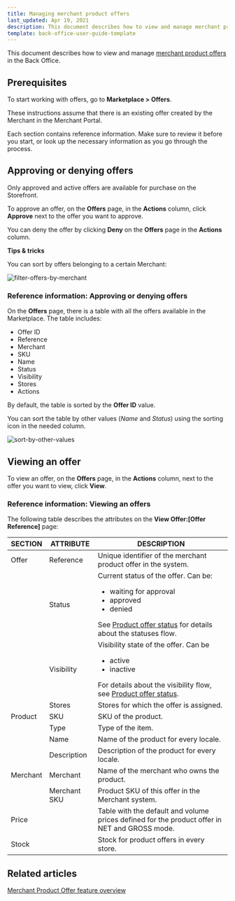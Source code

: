 ```yaml
---
title: Managing merchant product offers
last_updated: Apr 19, 2021
description: This document describes how to view and manage merchant product offers in the Back Office.
template: back-office-user-guide-template
---
```


This document describes how to view and manage [merchant product offers](/docs/marketplace/user/features/{{page.version}}/marketplace-product-offer-feature-overview.html) in the Back Office.

## Prerequisites

To start working with offers, go to **Marketplace&nbsp;<span aria-label="and then">></span> Offers**.

These instructions assume that there is an existing offer created by the Merchant in the Merchant Portal.

Each section contains reference information. Make sure to review it before you start, or look up the necessary information as you go through the process.

## Approving or denying offers

Only approved and active offers are available for purchase on the Storefront.

To approve an offer, on the **Offers** page, in the **Actions** column, click **Approve** next to the offer you want to approve.

You can deny the offer by clicking **Deny** on the **Offers** page in the **Actions** column.

**Tips & tricks**

You can sort by offers belonging to a certain Merchant:

![filter-offers-by-merchant](https://spryker.s3.eu-central-1.amazonaws.com/docs/User+Guides/Back+Office+User+Guides/Marketplace/offers/offers/filter-offers-by-merchant.gif)

### Reference information: Approving or denying offers

On the **Offers** page, there is a table with all the offers available in the Marketplace. The table includes:

* Offer ID
* Reference  
* Merchant
* SKU
* Name
* Status
* Visibility
* Stores
* Actions

By default, the table is sorted by the **Offer ID** value.

You can sort the table by other values (*Name* and *Status*) using the sorting icon in the needed column.

![sort-by-other-values](https://spryker.s3.eu-central-1.amazonaws.com/docs/User+Guides/Back+Office+User+Guides/Marketplace/offers/offers-reference-information/back-office-offers.png)

## Viewing an offer

To view an offer, on the **Offers** page, in the **Actions** column, next to the offer you want to view, click **View**.

### Reference information: Viewing an offers

The following table describes the attributes on the **View Offer:[Offer Reference]** page:

| SECTION | ATTRIBUTE | DESCRIPTION |
|-|-|-|
| Offer | Reference | Unique identifier of the merchant product offer in the system. |
|  | Status | Current status of the offer. Can be: <ul><li>waiting for approval</li><li>approved</li><li>denied</li></ul>See [Product offer status](/docs/marketplace/user/features/{{page.version}}/marketplace-product-offer-feature-overview.html#product-offer-status) for details about the statuses flow. |
|  | Visibility | Visibility state of the offer. Can be <ul><li>active</li><li>inactive</li></ul>For details about the visibility flow, see [Product offer status](/docs/marketplace/user/features/{{page.version}}/marketplace-product-offer-feature-overview.html#product-offer-status). |
|  | Stores | Stores for which the offer is assigned. |
| Product | SKU | SKU of the product. |
|  | Type | Type of the item. |
|  | Name | Name of the product for every locale. |
|  | Description | Description of the product for every locale. |
| Merchant | Merchant | Name of the merchant who owns the product. |
|  | Merchant SKU | Product SKU of this offer in the Merchant system. |
| Price |   | Table with the default and volume prices defined for the product offer in NET and GROSS mode. |
| Stock   |   | Stock for product offers in every store. |


## Related articles

[Merchant Product Offer feature overview](/docs/marketplace/user/features/{{page.version}}/marketplace-product-offer-feature-overview.html)

